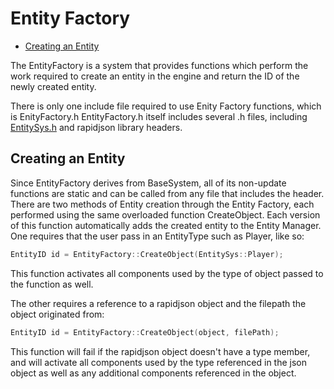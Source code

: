# Entity Factory

- [Creating an Entity](#creating-an-entity)

The EntityFactory is a system that provides functions which perform the work required
to create an entity in the engine and return the ID of the newly created entity.

There is only one include file required to use Enity Factory functions, which is EnityFactory.h
EntityFactory.h itself includes several .h files, including [EntitySys.h](./EnityManager.h) and rapidjson library headers.


## Creating an Entity
Since EntityFactory derives from BaseSystem, all of its non-update functions are static and can be called from any file that includes the header.
There are two methods of Entity creation through the Entity Factory, each performed using the same overloaded function CreateObject.
Each version of this function automatically adds the created entity to the Entity Manager.
One requires that the user pass in an EntityType such as Player, like so:
```cpp
EntityID id = EntityFactory::CreateObject(EntitySys::Player);
```
This function activates all components used by the type of object passed to the function as well.

The other requires a reference to a rapidjson object and the filepath the object originated from:
```cpp
EntityID id = EntityFactory::CreateObject(object, filePath);
```
This function will fail if the rapidjson object doesn't have a type member, and will activate all components used by the type referenced in the json object as well as any additional components referenced in the object.
